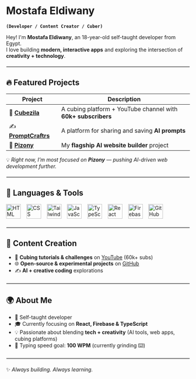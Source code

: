 # Mostafa Eldiwany  

**`(Developer / Content Creator / Cuber)`**  

Hey! I'm **Mostafa Eldiwany**, an 18-year-old self-taught developer from Egypt.  
I love building **modern, interactive apps** and exploring the intersection of **creativity + technology**.  

<hr style="border: 0.5px solid #ddd; margin: 20px 0;" />

## 🔥 Featured Projects  

| Project | Description |
|---------|-------------|
| 🧩 <a href="https://cubezila.com" target="_blank">**Cubezila**</a> | A cubing platform + YouTube channel with **60k+ subscribers** |
| ✍️ <a href="https://promptcraftrs.com" target="_blank">**PromptCraftrs**</a> | A platform for sharing and saving **AI prompts** |
| 🤖 <a href="https://dulcet-eclair-3152c2.netlify.app/" target="_blank">**Pizony**</a> | My **flagship AI website builder** project |

💡 *Right now, I’m most focused on **Pizony** — pushing AI-driven web development further.*  

<hr style="border: 0.5px solid #ddd; margin: 20px 0;" />

## 🧰 Languages & Tools  

<p align="left">
  <img src="https://cdn.jsdelivr.net/gh/devicons/devicon/icons/html5/html5-plain.svg" width="40" alt="HTML" /> &nbsp;&nbsp;
  <img src="https://cdn.jsdelivr.net/gh/devicons/devicon/icons/css3/css3-plain.svg" width="40" alt="CSS" /> &nbsp;&nbsp;
  <img src="https://www.vectorlogo.zone/logos/tailwindcss/tailwindcss-icon.svg" width="40" alt="Tailwind CSS" /> &nbsp;&nbsp;
  <img src="https://cdn.jsdelivr.net/gh/devicons/devicon/icons/javascript/javascript-plain.svg" width="40" alt="JavaScript" /> &nbsp;&nbsp;
  <img src="https://cdn.jsdelivr.net/gh/devicons/devicon/icons/typescript/typescript-plain.svg" width="40" alt="TypeScript" /> &nbsp;&nbsp;
  <img src="https://cdn.jsdelivr.net/gh/devicons/devicon/icons/react/react-original.svg" width="40" alt="React" /> &nbsp;&nbsp;
  <img src="https://cdn.jsdelivr.net/gh/devicons/devicon/icons/firebase/firebase-plain.svg" width="40" alt="Firebase" /> &nbsp;&nbsp;
  <img src="https://cdn.jsdelivr.net/gh/devicons/devicon/icons/github/github-original.svg" width="40" alt="GitHub" />
</p>

<hr style="border: 0.1px solid #ddd; margin: 20px 0;" />

## 🎥 Content Creation  

- 🧩 **Cubing tutorials & challenges** on <a href="https://www.youtube.com/@DailyTifa" target="_blank">YouTube</a> (60k+ subs)  
- 🌐 **Open-source & experimental projects** on <a href="https://github.com/" target="_blank">GitHub</a>  
- ✍️ **AI + creative coding** explorations  

<hr style="border: 0.5px solid #ddd; margin: 20px 0;" />

## 🌍 About Me  

- 🌱 Self-taught developer  
- 🎓 Currently focusing on **React, Firebase & TypeScript**  
- 💡 Passionate about blending **tech + creativity** (AI tools, web apps, cubing platforms)  
- 🎯 Typing speed goal: **100 WPM** (currently grinding ⌨️)  

<hr style="border: 0.5px solid #ddd; margin: 20px 0;" />

✨ *Always building. Always learning.*  
